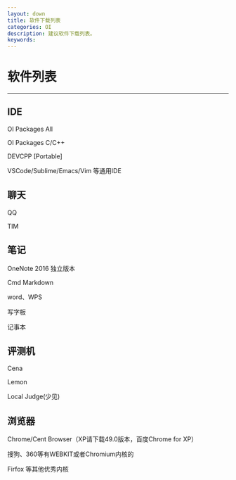 ```yaml
---
layout: down
title: 软件下载列表
categories: OI
description: 建议软件下载列表。
keywords: 
---
```

# 软件列表
---
## IDE
OI Packages All

OI Packages C/C++

DEVCPP [Portable]

VSCode/Sublime/Emacs/Vim 等通用IDE

## 聊天

QQ

TIM

## 笔记

OneNote 2016 独立版本

Cmd Markdown

word、WPS

写字板

记事本

## 评测机

Cena

Lemon

Local Judge(少见)

## 浏览器

Chrome/Cent Browser（XP请下载49.0版本，百度Chrome for XP）

搜狗、360等有WEBKIT或者Chromium内核的

Firfox 等其他优秀内核

